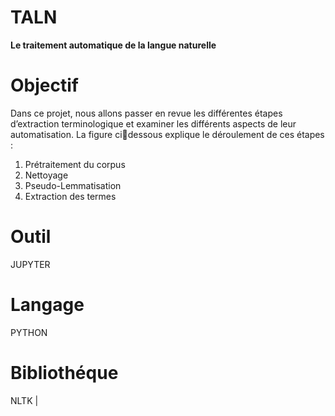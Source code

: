 # TALN
**Le traitement automatique de la langue naturelle**
# Objectif
Dans ce projet, nous allons passer en revue les différentes étapes d’extraction 
terminologique et examiner les différents aspects de leur automatisation. La figure cidessous explique le déroulement de ces étapes :
1. Prétraitement du corpus
2. Nettoyage
3. Pseudo-Lemmatisation
4. Extraction des termes
# Outil
JUPYTER
# Langage
PYTHON
# Bibliothéque 
NLTK | 
